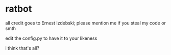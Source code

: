 # ratbot

all credit goes to Ernest Izdebski; please mention me if you steal my code or smth

edit the config.py to have it to your likeness

i think that's all?
